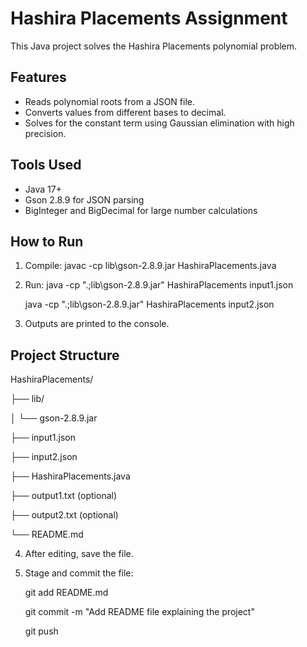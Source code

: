 ﻿# Hashira Placements Assignment

This Java project solves the Hashira Placements polynomial problem.

## Features
- Reads polynomial roots from a JSON file.
- Converts values from different bases to decimal.
- Solves for the constant term using Gaussian elimination with high precision.

## Tools Used
- Java 17+
- Gson 2.8.9 for JSON parsing
- BigInteger and BigDecimal for large number calculations

## How to Run

1. Compile:
javac -cp lib\gson-2.8.9.jar HashiraPlacements.java

2. Run:
java -cp ".;lib\gson-2.8.9.jar" HashiraPlacements input1.json

    java -cp ".;lib\gson-2.8.9.jar" HashiraPlacements input2.json


4. Outputs are printed to the console.
## Project Structure

HashiraPlacements/

├── lib/

│ └── gson-2.8.9.jar

├── input1.json

├── input2.json

├── HashiraPlacements.java

├── output1.txt (optional)

├── output2.txt (optional)

└── README.md

4. After editing, save the file.

5. Stage and commit the file:

   git add README.md
 
   git commit -m "Add README file explaining the project"

   git push




